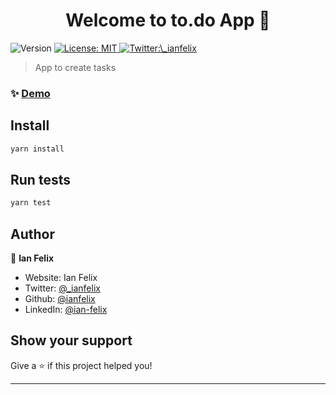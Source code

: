 <h1 align="center">Welcome to to.do App 👋</h1>
<p>
  <img alt="Version" src="https://img.shields.io/badge/version-1.0.0-blue.svg?cacheSeconds=2592000" />
  <a href="#" target="_blank">
    <img alt="License: MIT" src="https://img.shields.io/badge/License-MIT-yellow.svg" />
  </a>
  <a href="https://twitter.com/\_ianfelix" target="_blank">
    <img alt="Twitter:\_ianfelix" src="https://img.shields.io/twitter/follow/_ianfelix.svg?style=social" />
  </a>
</p>

> App to create tasks

### ✨ [Demo](https://desafio01-trilha-reactjs.vercel.app/)

## Install

```sh
yarn install
```

## Run tests

```sh
yarn test
```

## Author

👤 **Ian Felix**

- Website: Ian Felix
- Twitter: [@\_ianfelix](https://twitter.com/_ianfelix)
- Github: [@ianfelix](https://github.com/ianfelix)
- LinkedIn: [@ian-felix](https://linkedin.com/in/ian-felix)

## Show your support

Give a ⭐️ if this project helped you!

---
